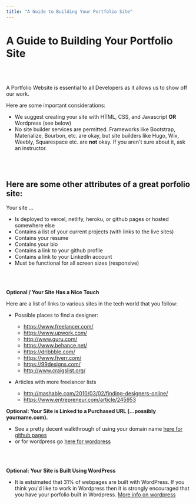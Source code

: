 ```yaml
---
title: "A Guide to Building Your Portfolio Site"
---
```


# A Guide to Building Your Portfolio Site

<br>
<br>

A Portfolio Website is essential to all Developers as it allows us to show off our work. 

Here are some important considerations:

- We suggest creating your site with HTML, CSS, and Javascript **OR** Wordpress (see below)
- No site builder services are permitted. Frameworks like Bootstrap, Materialize, Bourbon, etc. are okay, but site builders like Hugo, Wix, Weebly, Squarespace etc. are **not** okay. If you aren't sure about it, ask an instructor.


<br>
<br>

## Here are some other attributes of a great porfolio site:

Your site ...

- Is deployed to vercel, netlify, heroku, or github pages or hosted somewhere else
- Contains a list of your current projects (with links to the live sites)
- Contains your resume
- Contains your bio
- Contains a link to your github profile
- Contains a link to your LinkedIn account
- Must be functional for all screen sizes (responsive)

<br>
<br>


**Optional / Your Site Has a Nice Touch**

Here are a list of links to various sites in the tech world that you follow:

- Possible places to find a designer:
    - https://www.freelancer.com/
    - https://www.upwork.com/
    - http://www.guru.com/
    - https://www.behance.net/
    - https://dribbble.com/
    - https://www.fiverr.com/
    - https://99designs.com/
    - http://www.craigslist.org/

- Articles with more freelancer lists
    - http://mashable.com/2010/03/02/finding-designers-online/
    - https://www.entrepreneur.com/article/245953



**Optional: Your Site is Linked to a Purchased URL (...possibly yourname.com).**
- See a pretty decent walkthrough of using your domain name [here for github pages](https://www.namecheap.com/support/knowledgebase/article.aspx/9645/2208/how-do-i-link-my-domain-to-github-pages)
- or for wordpress go [here for wordpress](https://en.support.wordpress.com/move-domain/#transfer-domain-registration-to-another-registrar)

<br>
<br>

**Optional: Your Site is Built Using WordPress**
- It is estsimated that 31% of webpages are built with WordPress. If you think you'd like to work in Wordpress then it is strongly encouraged that you have your porfolio built in Wordpress. [More info on wordpress](https://wordpress.com/)